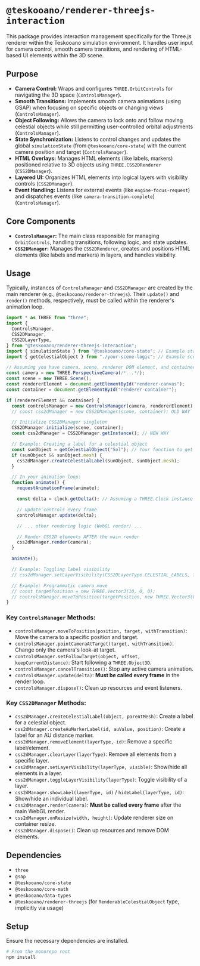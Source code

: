 # `@teskooano/renderer-threejs-interaction`

This package provides interaction management specifically for the Three.js renderer within the Teskooano simulation environment. It handles user input for camera control, smooth camera transitions, and rendering of HTML-based UI elements within the 3D scene.

## Purpose

- **Camera Control:** Wraps and configures `THREE.OrbitControls` for navigating the 3D space (`ControlsManager`).
- **Smooth Transitions:** Implements smooth camera animations (using GSAP) when focusing on specific objects or changing views (`ControlsManager`).
- **Object Following:** Allows the camera to lock onto and follow moving celestial objects while still permitting user-controlled orbital adjustments (`ControlsManager`).
- **State Synchronization:** Listens to control changes and updates the global `simulationState` (from `@teskooano/core-state`) with the current camera position and target (`ControlsManager`).
- **HTML Overlays:** Manages HTML elements (like labels, markers) positioned relative to 3D objects using `THREE.CSS2DRenderer` (`CSS2DManager`).
- **Layered UI:** Organizes HTML elements into logical layers with visibility controls (`CSS2DManager`).
- **Event Handling:** Listens for external events (like `engine-focus-request`) and dispatches events (like `camera-transition-complete`) (`ControlsManager`).

## Core Components

- **`ControlsManager`:** The main class responsible for managing `OrbitControls`, handling transitions, following logic, and state updates.
- **`CSS2DManager`:** Manages the `CSS2DRenderer`, creates and positions HTML elements (like labels and markers) in layers, and handles visibility.

## Usage

Typically, instances of `ControlsManager` and `CSS2DManager` are created by the main renderer (e.g., `@teskooano/renderer-threejs`). Their `update()` and `render()` methods, respectively, must be called within the renderer's animation loop.

```typescript
import * as THREE from "three";
import {
  ControlsManager,
  CSS2DManager,
  CSS2DLayerType,
} from "@teskooano/renderer-threejs-interaction";
import { simulationState } from "@teskooano/core-state"; // Example state import
import { getCelestialObject } from "./your-scene-logic"; // Example scene logic import

// Assuming you have camera, scene, renderer DOM element, and container
const camera = new THREE.PerspectiveCamera(/*...*/);
const scene = new THREE.Scene();
const rendererElement = document.getElementById("renderer-canvas");
const container = document.getElementById("renderer-container");

if (rendererElement && container) {
  const controlsManager = new ControlsManager(camera, rendererElement);
  // const css2dManager = new CSS2DManager(scene, container); OLD WAY

  // Initialize CSS2DManager singleton
  CSS2DManager.initialize(scene, container);
  const css2dManager = CSS2DManager.getInstance(); // NEW WAY

  // Example: Creating a label for a celestial object
  const sunObject = getCelestialObject("Sol"); // Your function to get the object
  if (sunObject && sunObject.mesh) {
    css2dManager.createCelestialLabel(sunObject, sunObject.mesh);
  }

  // In your animation loop:
  function animate() {
    requestAnimationFrame(animate);

    const delta = clock.getDelta(); // Assuming a THREE.Clock instance

    // Update controls every frame
    controlsManager.update(delta);

    // ... other rendering logic (WebGL render) ...

    // Render CSS2D elements AFTER the main render
    css2dManager.render(camera);
  }

  animate();

  // Example: Toggling label visibility
  // css2dManager.setLayerVisibility(CSS2DLayerType.CELESTIAL_LABELS, false);

  // Example: Programmatic camera move
  // const targetPosition = new THREE.Vector3(10, 0, 0);
  // controlsManager.moveToPosition(targetPosition, new THREE.Vector3(0,0,0));
}
```

### Key `ControlsManager` Methods:

- `controlsManager.moveToPosition(position, target, withTransition)`: Move the camera to a specific position and target.
- `controlsManager.pointCameraAtTarget(target, withTransition)`: Change only the camera's look-at target.
- `controlsManager.setFollowTarget(object, offset, keepCurrentDistance)`: Start following a `THREE.Object3D`.
- `controlsManager.cancelTransition()`: Stop any active camera animation.
- `controlsManager.update(delta)`: **Must be called every frame** in the render loop.
- `controlsManager.dispose()`: Clean up resources and event listeners.

### Key `CSS2DManager` Methods:

- `css2dManager.createCelestialLabel(object, parentMesh)`: Create a label for a celestial object.
- `css2dManager.createAuMarkerLabel(id, auValue, position)`: Create a label for an AU distance marker.
- `css2dManager.removeElement(layerType, id)`: Remove a specific label/element.
- `css2dManager.clearLayer(layerType)`: Remove all elements from a specific layer.
- `css2dManager.setLayerVisibility(layerType, visible)`: Show/hide all elements in a layer.
- `css2dManager.toggleLayerVisibility(layerType)`: Toggle visibility of a layer.
- `css2dManager.showLabel(layerType, id)` / `hideLabel(layerType, id)`: Show/hide an individual label.
- `css2dManager.render(camera)`: **Must be called every frame** after the main WebGL render.
- `css2dManager.onResize(width, height)`: Update renderer size on container resize.
- `css2dManager.dispose()`: Clean up resources and remove DOM elements.

## Dependencies

- `three`
- `gsap`
- `@teskooano/core-state`
- `@teskooano/core-math`
- `@teskooano/data-types`
- `@teskooano/renderer-threejs` (for `RenderableCelestialObject` type, implicitly via usage)

## Setup

Ensure the necessary dependencies are installed.

```bash
# From the monorepo root
npm install
```
